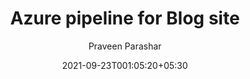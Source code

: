 ---
title: Azure pipeline for Blog site
date: 2021-09-23T001:05:20+05:30
author: Praveen Parashar
categories: [Miscellaneous]
tags: [HowTo]
description: how to setup CICD for  Blog
---